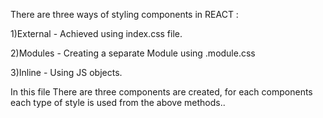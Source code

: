There are three ways of styling components in REACT :

1)External - Achieved using index.css file.

2)Modules - Creating a separate Module using  <name>.module.css

3)Inline - Using JS objects.



In this file There are three components are created, for each components each type of style is used from the above methods..
